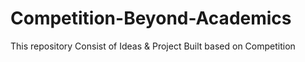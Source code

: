# Competition-Beyond-Academics
 This repository Consist of Ideas & Project Built based on Competition
